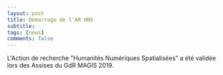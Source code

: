 ```yaml
---
layout: post
title: Démarrage de l'AR HNS
subtitle: 
tags: [news]
comments: false
---
```



L'Action de recherche "Humanités Numériques Spatialisées" a été validée lors des Assises du GdR MAGIS 2019.